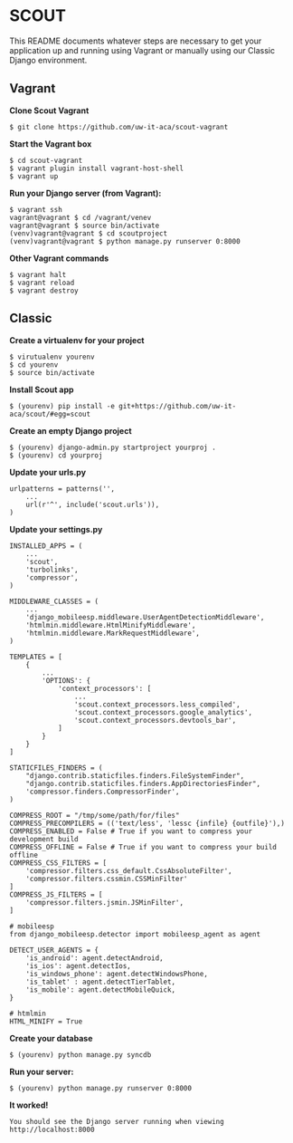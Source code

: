 SCOUT
=====

This README documents whatever steps are necessary to get your application up and running using Vagrant or manually using our Classic Django environment.

## Vagrant ##

**Clone Scout Vagrant**  
    
    $ git clone https://github.com/uw-it-aca/scout-vagrant
    
**Start the Vagrant box**

    $ cd scout-vagrant
    $ vagrant plugin install vagrant-host-shell
    $ vagrant up
    
**Run your Django server (from Vagrant):**
    
    $ vagrant ssh 
    vagrant@vagrant $ cd /vagrant/venev
    vagrant@vagrant $ source bin/activate
    (venv)vagrant@vagrant $ cd scoutproject
    (venv)vagrant@vagrant $ python manage.py runserver 0:8000

**Other Vagrant commands**

    $ vagrant halt
    $ vagrant reload
    $ vagrant destroy
    
## Classic ##

**Create a virtualenv for your project**
    
    $ virutualenv yourenv
    $ cd yourenv
    $ source bin/activate
    
**Install Scout app**  
    
    $ (yourenv) pip install -e git+https://github.com/uw-it-aca/scout/#egg=scout

**Create an empty Django project**
    
    $ (yourenv) django-admin.py startproject yourproj .
    $ (yourenv) cd yourproj
    
**Update your urls.py**
    
    urlpatterns = patterns('',
        ...
        url(r'^', include('scout.urls')),
    )
    
**Update your settings.py**
    
    INSTALLED_APPS = (
        ...
        'scout',
        'turbolinks',
        'compressor',
    )

    MIDDLEWARE_CLASSES = (
        ...
        'django_mobileesp.middleware.UserAgentDetectionMiddleware',
        'htmlmin.middleware.HtmlMinifyMiddleware',
        'htmlmin.middleware.MarkRequestMiddleware',
    )

    TEMPLATES = [
        {
            ...
            'OPTIONS': {
                'context_processors': [
                    ...
                    'scout.context_processors.less_compiled',
                    'scout.context_processors.google_analytics',
                    'scout.context_processors.devtools_bar',
                ]
            }
        }
    ]

    STATICFILES_FINDERS = (
        "django.contrib.staticfiles.finders.FileSystemFinder",
        "django.contrib.staticfiles.finders.AppDirectoriesFinder",
        'compressor.finders.CompressorFinder',
    )

    COMPRESS_ROOT = "/tmp/some/path/for/files"
    COMPRESS_PRECOMPILERS = (('text/less', 'lessc {infile} {outfile}'),)
    COMPRESS_ENABLED = False # True if you want to compress your development build
    COMPRESS_OFFLINE = False # True if you want to compress your build offline
    COMPRESS_CSS_FILTERS = [
        'compressor.filters.css_default.CssAbsoluteFilter',
        'compressor.filters.cssmin.CSSMinFilter'
    ]
    COMPRESS_JS_FILTERS = [
        'compressor.filters.jsmin.JSMinFilter',
    ]
        
    # mobileesp
    from django_mobileesp.detector import mobileesp_agent as agent
    
    DETECT_USER_AGENTS = {
        'is_android': agent.detectAndroid,
        'is_ios': agent.detectIos,
        'is_windows_phone': agent.detectWindowsPhone,
        'is_tablet' : agent.detectTierTablet,
        'is_mobile': agent.detectMobileQuick,
    }
    
    # htmlmin
    HTML_MINIFY = True

**Create your database**

    $ (yourenv) python manage.py syncdb

**Run your server:**
    
    $ (yourenv) python manage.py runserver 0:8000
        
**It worked!** 
    
    You should see the Django server running when viewing http://localhost:8000

